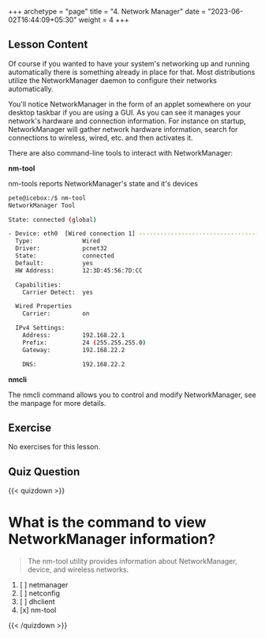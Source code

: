 +++
archetype = "page"
title = "4. Network Manager"
date = "2023-06-02T16:44:09+05:30"
weight = 4
+++

## Lesson Content

Of course if you wanted to have your system's networking up and running automatically there is something already in place for that. Most distributions utilize the NetworkManager daemon to configure their networks automatically. 

You'll notice NetworkManager in the form of an applet somewhere on your desktop taskbar if you are using a GUI. As you can see it manages your network's hardware and connection information. For instance on startup, NetworkManager will gather network hardware information, search for connections to wireless, wired, etc. and then activates it.

There are also command-line tools to interact with NetworkManager:

**nm-tool**

nm-tools reports NetworkManager's state and it's devices


```bash
pete@icebox:/$ nm-tool
NetworkManager Tool

State: connected (global)

- Device: eth0  [Wired connection 1] -------------------------------------------
  Type:              Wired
  Driver:            pcnet32
  State:             connected
  Default:           yes
  HW Address:        12:3D:45:56:7D:CC

  Capabilities:
    Carrier Detect:  yes

  Wired Properties
    Carrier:         on

  IPv4 Settings:
    Address:         192.168.22.1
    Prefix:          24 (255.255.255.0)
    Gateway:         192.168.22.2

    DNS:             192.168.22.2

```

**nmcli**

The nmcli command allows you to control and modify NetworkManager, see the manpage for more details.

## Exercise

No exercises for this lesson.

## Quiz Question

{{< quizdown >}}

# What is the command to view NetworkManager information?

>  The nm-tool utility provides information about NetworkManager, device, and wireless networks.

1. [ ] netmanager
2. [ ] netconfig
3. [ ] dhclient
4. [x] nm-tool

{{< /quizdown >}}
